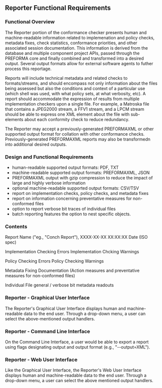 ## Reporter Functional Requirements

### Functional Overview

The Reporter portion of the conformance checker presents human and machine-readable information related to implemenation and policy checks, metadata fixes, check statistics, conformance priorities, and other associated session documentation. This information is derived from the database and multiple component project APIs, passed through the PREFORMA core and finally combined and transformed into a desired output. Several output formats allow for external software agents to futher process this reportage. 

Reports will include technical metadata and related checks to formats/streams, and should encompass not only information about the files being assessed but also the conditions and context of a particular use (which shell was used, with what policy sets, at what verbosity, etc). A report should accommodate the expression of results from multiple implementation checkers upon a single file. For example, a Matroska file that contains a JPEG2000 stream, a FFV1 stream, and a LPCM stream should be able to express one XML element about the file with sub-elements about each conformity check to reduce redundancy.

The Reporter may accept a previously-generated PREFORMAXML or other supported output format for collation with other conformance checks. Previously-generated PREFORMAXML reports may also be transformedn into additional desired outputs. 

### Design and Functional Requirements

- human-readable supported output formats: PDF, TXT
- machine-readable supported output formats: PREFORMAXML, JSON
- PREFORMAXML output with gzip compression to reduce the impact of large and highly verbose information
- optional machine-readable supported output formats: CSV/TSV
- report on implementation checks, policy checks, and metadata fixes
- report on information concerning preventative measures for non-conformed files
- option to report verbose bit traces of individual files
- batch reporting features the option to nest specific objects.

### Contents

Report Name ("eg., "Conch Report"), XXXX-XX-XX XX:XX:XX Date (ISO spec)

Implementation Checking Errors
Implementation Chcking Warnings

Policy Checking Errors
Policy Checking Warnings

Metadata Fixing Documentation (Action measures and preventative measures for non-conformed files)

Individual File general / verbose bit metadata readouts

### Reporter - Graphical User Interface

The Reporter's Graphical User Interface displays human and machine-readable data to the end user. Through a drop-down menu, a user can select the above-mentioned output handlers.

### Reporter - Command Line Interface

On the Command Line Interface, a user would be able to export a report using flags designating output and output format (e.g., "--output=XML").

### Reporter - Web User Interface

Like the Graphical User Interface, the Reporter's Web User Interface displays human and machine-readable data to the end user. Through a drop-down menu, a user can select the above mentioned output handlers.


